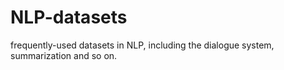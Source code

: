 # NLP-datasets
frequently-used datasets in NLP, including the dialogue system, summarization and so on.
